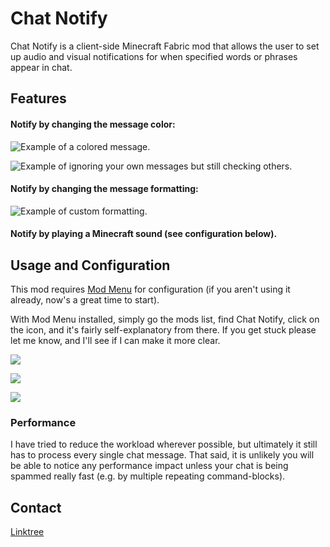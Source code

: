 # Chat Notify
Chat Notify is a client-side Minecraft Fabric mod that allows the 
user to set up audio and visual notifications for when specified words or 
phrases appear in chat.

## Features

#### Notify by changing the message color:

![Example of a colored message.](https://i.postimg.cc/y8VwNcpk/chatnotify-keywordexample.png)

![Example of ignoring your own messages but still checking others.](https://i.postimg.cc/VL9x1DRx/chatnotify-ignoreownmessages.png)

#### Notify by changing the message formatting:

![Example of custom formatting.](https://i.postimg.cc/43xgsnBz/chatnotify-customformatting.png)

#### Notify by playing a Minecraft sound (see configuration below).

## Usage and Configuration

This mod requires [Mod Menu](https://modrinth.com/mod/modmenu) for 
configuration (if you aren't using it already, now's a great time to start).

With Mod Menu installed, simply go the mods list, find Chat Notify, click
on the icon, and it's fairly self-explanatory from there. If you get stuck 
please let me know, and I'll see if I can make it more clear.

![](https://i.postimg.cc/Hk7pSQqT/chatnotify-modmenu-1.png)

![](https://i.postimg.cc/fbZ6xmZ2/chatnotify-modmenu-2.png)

![](https://i.postimg.cc/tJ1fXztT/chatnotify-modmenu-3.png)

### Performance
I have tried to reduce the workload wherever possible, but ultimately it still
has to process every single chat message. That said, it is unlikely you will be
able to notice any performance impact unless your chat is being spammed really
fast (e.g. by multiple repeating command-blocks).

## Contact

[Linktree](https://linktr.ee/notryken)